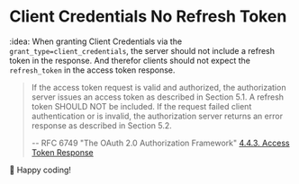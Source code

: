# Client Credentials No Refresh Token

:idea: When granting Client Credentials via the `grant_type=client_credentials`, the server should not include a refresh token in the response. And therefor clients should not expect the `refresh_token` in the access token response.

> If the access token request is valid and authorized, the
> authorization server issues an access token as described in
> Section 5.1.  A refresh token SHOULD NOT be included.  If the request
> failed client authentication or is invalid, the authorization server
> returns an error response as described in Section 5.2.
>
> -- RFC 6749 "The OAuth 2.0 Authorization Framework" [4.4.3.  Access Token Response](https://www.rfc-editor.org/rfc/rfc6749#section-4.4.3)

:tada: Happy coding!
